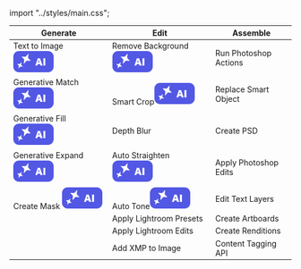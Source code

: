 import "../styles/main.css";

| Generate      | Edit                  | Assemble              |
| ----- | ------------------- | --------------------- |
| <div className="aiImages">Text to Image ![AI](./images/AI_icon.svg)</div>   | <div className="aiImages">Remove Background![AI](./images/AI_icon.svg)</div> | Run Photoshop Actions |
| <div className="aiImages">Generative Match ![AI images](./images/AI_icon.svg)</div>   | <div className="aiImages">Smart Crop![AI images](./images/AI_icon.svg)</div>        | Replace Smart Object  |
| <div className="aiImages">Generative Fill ![AI images](./images/AI_icon.svg)</div>    | Depth Blur                                                                           | Create PSD            |
| <div className="aiImages">Generative Expand  ![AI images](./images/AI_icon.svg)</div> | <div className="aiImages">Auto Straighten![AI images](./images/AI_icon.svg)</div>   | Apply Photoshop Edits |
| <div className="aiImages">Create Mask ![AI images](./images/AI_icon.svg)</div>                                                                        | <div className="aiImages">Auto Tone![AI images](./images/AI_icon.svg)</div>         | Edit Text Layers      |
|       | Apply Lightroom Presets                                                             | Create Artboards       |
|                                                                                        | Apply Lightroom Edits | Create Renditions |
| | Add XMP to Image                                                                     | Content Tagging API                    |